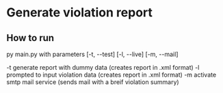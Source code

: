 # Generate violation report

## How to run
py main.py with parameters [-t, --test] [-l, --live] [-m, --mail]

  -t generate report with dummy data (creates report in .xml format)
  -l prompted to input violation data (creates report in .xml format)
  -m activate smtp mail service (sends mail with a breif violation summary)
